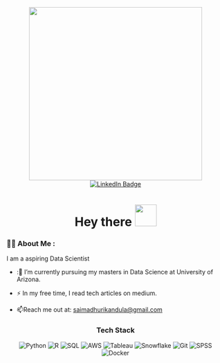 <div id="header" align="center">
  <img src="https://i.giphy.com/media/v1.Y2lkPTc5MGI3NjExMnUxcG9vNWQ4OG5tbnF3dHplcXZ5NHRldTNmczA4c3ViMjZ5MGE5eSZlcD12MV9pbnRlcm5hbF9naWZfYnlfaWQmY3Q9Zw/L1R1tvI9svkIWwpVYr/giphy.gif" width="400"/>
</div>
<div id="badges" align = "center">
  <a href="https://linkedin.com/in/sai-madhuri-kandula/">
    <img src="https://img.shields.io/badge/LinkedIn-blue?style=for-the-badge&logo=linkedin&logoColor=white" alt="LinkedIn Badge"/>
  </a>
</div>
<h1 align="center">
  Hey there
  <img src="https://media.giphy.com/media/hvRJCLFzcasrR4ia7z/giphy.gif" width="50px" height="50px"/>
</h1>

### :woman_technologist: About Me :
I am a aspiring Data Scientist
- :🔭 I’m currently pursuing my masters in Data Science at University of Arizona.

- :zap: In my free time, I read tech articles on medium.

- :mailbox:Reach me out at: saimadhurikandula@gmail.com


<div align="center">
<h3>Tech Stack</h3>
  
![Python](https://img.shields.io/badge/-Python-000?&style=for-the-badge&logo=Python)
![R](https://img.shields.io/badge/-R-000?&style=for-the-badge&logo=R)
![SQL](https://img.shields.io/badge/-SQL-000?&style=for-the-badge&logo=MySQL)
![AWS](https://img.shields.io/badge/Amazon_AWS-232F3E?style=for-the-badge&logo=amazon-aws&logoColor=white)
![Tableau](https://img.shields.io/badge/-Tableau-E97627?&style=for-the-badge&logo=tableau&logoColor=white)
![Snowflake](https://img.shields.io/badge/-Snowflake-29B5E8?&style=for-the-badge&logo=snowflake&logoColor=white)
![Git](https://img.shields.io/badge/-git-000?&style=for-the-badge&logo=git)
![SPSS](https://img.shields.io/badge/-SPSS-003399?&style=for-the-badge&logo=ibm&logoColor=white)
![Docker](https://img.shields.io/badge/-Docker-000?&style=for-the-badge&logo=Docker)
</div>


